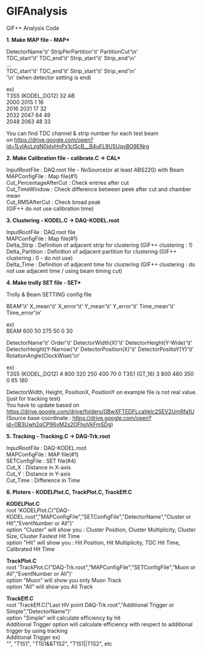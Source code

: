 # GIFAnalysis
GIF++ Analysis Code

__1. Make MAP file - MAP*__ 

  DetectorName'\t'     StripPerPartition'\t'   PartitionCut'\n'  
  TDC_start'\t'        TDC_end'\t'     Strip_start'\t' Strip_end'\n'  
  ...  
  TDC_start'\t'        TDC_end'\t'     Strip_start'\t' Strip_end'\n'  
  '\n' (when detector setting is end)  
  
  ex)  
  T3S5 (KODEL_DG12)       32      AB  
  2000    2015    1       16  
  2016    2031    17      32  
  2032    2047    64      49  
  2048    2063    48      33  
  
  You can find TDC channel & strip number for each test beam  
  on https://drive.google.com/open?id=1LyIAcLzgN0jdvHnPx1cIScB__B4uFL9U5UqvBO9ENrg  
  
__2. Make Calibration file - calibrate.C -> CAL*__
  
  InputRootFile : DAQ.root file - NoSource(or at least ABS220) with Beam   
  MAPConfigFile : Map file(#1)  
  Cut_PercentageAfterCut : Check entries after cut  
  Cut_TimeWindow : Check difference between peek after cut and chamber mean  
  Cut_RMSAfterCut : Check broad peak  
  (GIF++ do not use calibration time)  
  
__3. Clustering - KODEL.C -> DAQ-KODEL.root__ 
  
  InputRootFile : DAQ.root file  
  MAPConfigFile : Map file(#1)  
  Delta_Strip : Definition of adjacent strip for clustering (GIF++ clustering : 1)  
  Delta_Partition : Definition of adjacent partition for clustering (GIF++ clustering : 0 - do not use)  
  Delta_Time : Definition of adjacent time for clustering (GIF++ clustering : do not use adjacent time / using beam timing cut)  
  
__4. Make trolly SET file - SET*__
  
  Trolly & Beam SETTING config file  
  
  BEAM'\t' X_mean'\t' X_error'\t' Y_mean'\t' Y_error'\t' Time_mean'\t' Time_error'\n'
  
  ex)  
  BEAM    600     50      275     50      0       30
  
  DetectorName'\t' Order'\t' DetectorWidth(X)'\t' DetectorHeight(Y-Wide)'\t' DetectorHeight(Y-Narrow)'\t' DetectorPosition(X)'\t' DetectorPositioY(Y)'\t' RotationAngle(ClockWise)'\n'    
  
  ex)  
  T3S5 (KODEL_DG12)       4       800     320     250     400     70      0
  T3S1 (GT_16)    3       800     480     350     0       65      180
  
  DetectorWidth, Height, PositionX, PositionY on example file is not real value. (just for tracking test)  
  You have to update based on  
  https://drive.google.com/drive/folders/0BwXFTEDFLcaVelc2SEV2UmRfa1U  
  (Source base coordinate : https://drive.google.com/open?id=0B3Uwh2qCP96vM2s2OFhoVkFmSDg)  
  
__5. Tracking - Tracking.C -> DAQ-Trk.root__
  
  InputRootFile : DAQ-KODEL.root  
  MAPConfigFile : MAP file(#1)  
  SETConfigFile : SET file(#4)  
  Cut_X : Distance in X-axis  
  Cut_Y : Distance in Y-axis  
  Cut_Time : Difference in Time  
  
__6. Ploters - KODELPlot.C, TrackPlot.C, TrackEff.C__  
  
  __KODELPlot.C__  
  root 'KODELPlot.C("DAQ-KODEL.root","MAPConfigFile","SETConfigFile","DetectorName","Cluster or Hit","EventNumber or All")'  
  option "Cluster" will show you : Cluster Position, Cluster Multiplicity, Cluster Size, Cluster Fastest Hit Time  
  option "Hit" will show you : Hit Position, Hit Multiplicity, TDC Hit Time, Calibrated Hit Time  
  
  __TrackPlot.C__  
  root 'TrackPlot.C("DAQ-Trk.root","MAPConfigFile","SETConfigFile","Muon or All","EventNumber or All")'  
  option "Muon" will show you only Muon Track  
  option "All" will show you All Track
  
  __TrackEff.C__  
  root 'TrackEff.C("Last HV point DAQ-Trk.root","Additional Trigger or Simple","DetectorName")'  
  option "Simple" will calculate efficiency by hit  
  Additional Trigger option will calculate efficiency with respect to additional trigger by using tracking  
  Additional Trigger ex)  
  "", "T1S1", "T1S1&&T1S2", "T1S1||T1S2", etc  
  
